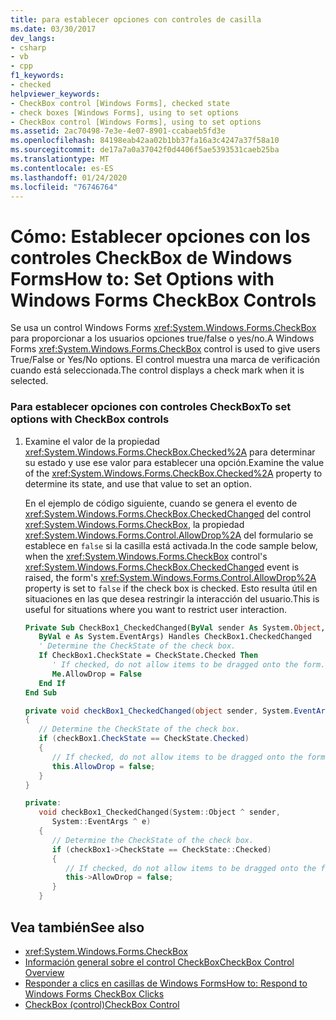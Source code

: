 ```yaml
---
title: para establecer opciones con controles de casilla
ms.date: 03/30/2017
dev_langs:
- csharp
- vb
- cpp
f1_keywords:
- checked
helpviewer_keywords:
- CheckBox control [Windows Forms], checked state
- check boxes [Windows Forms], using to set options
- CheckBox control [Windows Forms], using to set options
ms.assetid: 2ac70498-7e3e-4e07-8901-ccabaeb5fd3e
ms.openlocfilehash: 84198eab42aa02b1bb37fa16a3c4247a37f58a10
ms.sourcegitcommit: de17a7a0a37042f0d4406f5ae5393531caeb25ba
ms.translationtype: MT
ms.contentlocale: es-ES
ms.lasthandoff: 01/24/2020
ms.locfileid: "76746764"
---
```

# <a name="how-to-set-options-with-windows-forms-checkbox-controls"></a><span data-ttu-id="15210-102">Cómo: Establecer opciones con los controles CheckBox de Windows Forms</span><span class="sxs-lookup"><span data-stu-id="15210-102">How to: Set Options with Windows Forms CheckBox Controls</span></span>
<span data-ttu-id="15210-103">Se usa un control Windows Forms <xref:System.Windows.Forms.CheckBox> para proporcionar a los usuarios opciones true/false o yes/no.</span><span class="sxs-lookup"><span data-stu-id="15210-103">A Windows Forms <xref:System.Windows.Forms.CheckBox> control is used to give users True/False or Yes/No options.</span></span> <span data-ttu-id="15210-104">El control muestra una marca de verificación cuando está seleccionada.</span><span class="sxs-lookup"><span data-stu-id="15210-104">The control displays a check mark when it is selected.</span></span>  
  
### <a name="to-set-options-with-checkbox-controls"></a><span data-ttu-id="15210-105">Para establecer opciones con controles CheckBox</span><span class="sxs-lookup"><span data-stu-id="15210-105">To set options with CheckBox controls</span></span>  
  
1. <span data-ttu-id="15210-106">Examine el valor de la propiedad <xref:System.Windows.Forms.CheckBox.Checked%2A> para determinar su estado y use ese valor para establecer una opción.</span><span class="sxs-lookup"><span data-stu-id="15210-106">Examine the value of the <xref:System.Windows.Forms.CheckBox.Checked%2A> property to determine its state, and use that value to set an option.</span></span>  
  
     <span data-ttu-id="15210-107">En el ejemplo de código siguiente, cuando se genera el evento de <xref:System.Windows.Forms.CheckBox.CheckedChanged> del control <xref:System.Windows.Forms.CheckBox>, la propiedad <xref:System.Windows.Forms.Control.AllowDrop%2A> del formulario se establece en `false` si la casilla está activada.</span><span class="sxs-lookup"><span data-stu-id="15210-107">In the code sample below, when the <xref:System.Windows.Forms.CheckBox> control's <xref:System.Windows.Forms.CheckBox.CheckedChanged> event is raised, the form's <xref:System.Windows.Forms.Control.AllowDrop%2A> property is set to `false` if the check box is checked.</span></span> <span data-ttu-id="15210-108">Esto resulta útil en situaciones en las que desea restringir la interacción del usuario.</span><span class="sxs-lookup"><span data-stu-id="15210-108">This is useful for situations where you want to restrict user interaction.</span></span>  
  
    ```vb  
    Private Sub CheckBox1_CheckedChanged(ByVal sender As System.Object, _  
       ByVal e As System.EventArgs) Handles CheckBox1.CheckedChanged  
       ' Determine the CheckState of the check box.  
       If CheckBox1.CheckState = CheckState.Checked Then  
          ' If checked, do not allow items to be dragged onto the form.  
          Me.AllowDrop = False  
       End If  
    End Sub  
    ```  
  
    ```csharp  
    private void checkBox1_CheckedChanged(object sender, System.EventArgs e)  
    {  
       // Determine the CheckState of the check box.  
       if (checkBox1.CheckState == CheckState.Checked)   
       {  
          // If checked, do not allow items to be dragged onto the form.  
          this.AllowDrop = false;  
       }  
    }  
    ```  
  
    ```cpp  
    private:  
       void checkBox1_CheckedChanged(System::Object ^ sender,  
          System::EventArgs ^ e)  
       {  
          // Determine the CheckState of the check box.  
          if (checkBox1->CheckState == CheckState::Checked)   
          {  
             // If checked, do not allow items to be dragged onto the form.  
             this->AllowDrop = false;  
          }  
       }  
    ```  
  
## <a name="see-also"></a><span data-ttu-id="15210-109">Vea también</span><span class="sxs-lookup"><span data-stu-id="15210-109">See also</span></span>

- <xref:System.Windows.Forms.CheckBox>
- [<span data-ttu-id="15210-110">Información general sobre el control CheckBox</span><span class="sxs-lookup"><span data-stu-id="15210-110">CheckBox Control Overview</span></span>](checkbox-control-overview-windows-forms.md)
- [<span data-ttu-id="15210-111">Responder a clics en casillas de Windows Forms</span><span class="sxs-lookup"><span data-stu-id="15210-111">How to: Respond to Windows Forms CheckBox Clicks</span></span>](how-to-respond-to-windows-forms-checkbox-clicks.md)
- [<span data-ttu-id="15210-112">CheckBox (control)</span><span class="sxs-lookup"><span data-stu-id="15210-112">CheckBox Control</span></span>](checkbox-control-windows-forms.md)
